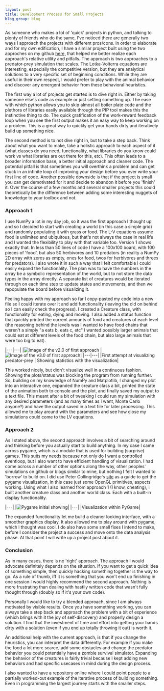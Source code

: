 ```yaml
---
layout: post
title: Development Process for Small Projects
blog_group: blog
---
```


As someone who makes a lot of 'quick' projects in python, and talking to plenty of friends who do the same, I've noticed there are generally two ways I approach the projects with different pros/cons. In order to elaborate and for my own edification, I have a similar project built using the two approches on my github [here,](https://github.com/mephistophyles/predator_prey) that helped me better realize each approach's relative utility and pitfalls. The approach is two approaches to a predator-prey simulation that scales. The Lotka-Volterra equations are interesting, especially the competitive version, but they are analytical solutions to a very specific set of beginning conditions. While they are useful in their own respect, I would prefer to play with the animal behavior and discover any emergent behavior from these behavioral heuristics.

The first way a lot of projects get started is to dive right in.  Either by taking someone else's code as example or just setting something up. The ease with which python allows you to skip almost all boiler plate code and the plethora of libraries easily available through the PIP tool makes this the instinctive thing to do. The quick gratification of the work-reward feedback loop when you see the first output makes it an easy way to keep working on a problem. This is a great way to quickly get your hands dirty and iteratively build up something nice.

The second method is to not dive right in, but to take a step back. Think about what you want to make, take a holistic approach to each aspect of it (what classes do you need, functionality, what libraries do you know could work vs what libraries are out there for this, etc). This often leads to a broader information base, a better initial approach and cleaner code. The potential pitfall is that sometimes you will overthink a problem and can get stuck in an infinite loop of improving your design before you ever write your first line of code. Another possible downside is that if the project is small you can get demotivated for it and decide to abandon it before you 'finish' it. Over the course of a few months and several smaller projects this could theoretically be the difference between adding some interesting nuggets of knowledge to your toolbox and not.

### Approach 1

I use NumPy a lot in my day job, so it was the first approach I thought up and so I decided to start with creating a world (in this case a simple grid) and randomly populating it with grass or food. The L-V equations assume food is unlimited and ubiquitous, but that's not always the case in real life and I wanted the flexibility to play with that variable too. Version 1 shows exactly that. In less than 50 lines of code I have a 100x100 board, with 100 pieces of 'food', but also 50 herbivores and 10 predators (in reality a NumPy 2D array with zeros as empty, ones for food, twos for herbivores and threes for predators). I also wrote it in such a way that I felt comfortable I could easily expand the functionality. The plan was to have the numbers in the array be a symbolic representation of the world, but to not store the data types in the array directly. A separate list of creatures would be iterated through on each time step to update states and movements, and then we repopulate the board before visualizing it.

Feeling happy with my approach so far I copy-pasted my code into a new file so I could iterate over it and add functionality (leaving the old on behind so I can easily check the progress). I created a Creature class, with functionality for eating, dying and moving. I also added a status function that quickly printed the current amounts of food and creatures of each level (the reasoning behind the levels was I wanted to have food chains that weren't a simply "a eats b, eats c, etc" I wanted possibly larger animals that could eat at different levels of the food chain, but also large animals that were too big to eat). 

|---|---|
|![Image of the v2.0 of first approach]({{site.url}}/images/pred_prey/single_pred_prey2.png) |![Image of the v3.0 of first approach]({{site.url}}/images/pred_prey/single_pred_prey3.png)|
|---|---|
|First attempt at visualizing predator-prey | Showing statistics with the visualization|

This worked nicely, but didn't visualize well in a continuous fashion. Showing the plots/status was blocking the program from running further. So, building on my knowledge of NumPy and Matplotlib, I changed my plot into an interactive one, expanded the creature class a bit, printed the state of the animation both to console and the plot, and finally saved my output to a text file. This meant after a bit of tweaking I could run my simulation with any desired parameters (and as many times as I want, Monte Carlo anyone?) and have the output saved in a text file for later processing. This allowed me to play around with the parameters and see how close my simulations could come to the LV equations.

### Approach 2

As I stated above, the second approach involves a bit of searching around and thinking before you actually start to build anything. In my case I came across pygame, which is a module that is used for building (surprise) games. This suits my needs because not only do I want a controlled eventloop, but I also want to have efficient handling of visualization. I had come across a number of other options along the way, other peoples' simulations on github or blogs similar to mine, but nothing I felt I wanted to 'borrow' to build on. I did use Peter Collingridge's [site](http://www.petercollingridge.co.uk) as a guide to get the pygame visualization, in this case just some OpenGL primitives, aspects working. Using what I also learned from approach 1 (I know, cheating), I built another creature class and another world class. Each with a built-in display functionality.

|---|
|![Pygame initial showing]({{site.url}}/images/pred_prey/pygame1.png)|
|---|
|Visualization within PyGame|

The expanded functionality let me build a cleaner looking interface, with a smoother graphics display. It also allowed me to play around with pygame, which I thought was cool. I do also have some small fixes I intend to make, before I consider the project a success and move onto the data analysis phase. At that point I will write up a project post about it.

### Conclusion

As in many cases, there is no 'right' approach. The approach I would advocate definitely depends on the situation. If you want to get a quick idea of something simple, then quickly hacking something together is the way to go. As a rule of thumb, iff it is something that you won't end up finishing in one session I would highly recommend the second approach. Nothing is more frustrating than dealing with hastily written code that wasn't fully thought through (doubly so if it's your own code).

Personally I would like to try a blended approach, since I am always motivated by visible results. Once you have something working, you can always take a step back and approach the problem with a bit of experience (which brings with it the joy of self-discovery) and properly design a solution. I find that the investment of time and effort into getting your hands dirty with a solution (even if you end up totally throwing it out) is worth it. 

An additional help with the current approach, is that if you change the heuristics, you can interpret the data differently. For example if you make the food a lot more scarce, add some obstacles and change the predator behavior you could potentially have a zombie survival simulator. Expanding the behavior of the creatures is fairly trivial because I kept adding new behaviors and had specific usecases in mind during the design process.

I also wanted to have a repository online where I could point people to a partially worked-out example of the iterative process of building something. Even in programming the largest journey starts with the smaller steps.